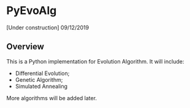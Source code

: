 # PyEvoAlg

[Under construction] 09/12/2019

## Overview

This is a Python implementation for Evolution Algorithm.
It will include:

- Differential Evolution;
- Genetic Algorithm;
- Simulated Annealing

More algorithms will be added later.
